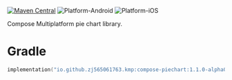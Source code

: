 [![Maven Central](https://img.shields.io/maven-central/v/io.github.zj565061763.kmp/compose-piechart)](https://central.sonatype.com/search?q=g:io.github.zj565061763.kmp+compose-piechart)
![Platform-Android](https://img.shields.io/badge/Platform-Android-brightgreen)
![Platform-iOS](https://img.shields.io/badge/Platform-iOS-brightgreen)

Compose Multiplatform pie chart library.

# Gradle

```kotlin
implementation("io.github.zj565061763.kmp:compose-piechart:1.1.0-alpha01")
```